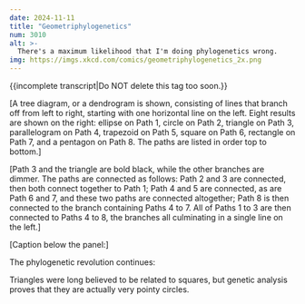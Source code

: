 ```yaml
---
date: 2024-11-11
title: "Geometriphylogenetics"
num: 3010
alt: >-
  There's a maximum likelihood that I'm doing phylogenetics wrong.
img: https://imgs.xkcd.com/comics/geometriphylogenetics_2x.png
---
```

{{incomplete transcript|Do NOT delete this tag too soon.}}

[A tree diagram, or a dendrogram is shown, consisting of lines that branch off from left to right, starting with one horizontal line on the left. Eight results are shown on the right: ellipse on Path 1, circle on Path 2, triangle on Path 3, parallelogram on Path 4, trapezoid on Path 5, square on Path 6, rectangle on Path 7, and a pentagon on Path 8. The paths are listed in order top to bottom.]

[Path 3 and the triangle are bold black, while the other branches are dimmer. The paths are connected as follows: Path 2 and 3 are connected, then both connect together to Path 1; Path 4 and 5 are connected, as are Path 6 and 7, and these two paths are connected altogether; Path 8 is then connected to the branch containing Paths 4 to 7. All of Paths 1 to 3 are then connected to Paths 4 to 8, the branches all culminating in a single line on the left.]

[Caption below the panel:]

The phylogenetic revolution continues:

Triangles were long believed to be related to squares, but genetic analysis proves that they are actually very pointy circles.